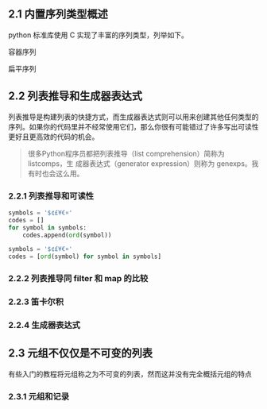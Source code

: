 
## 2.1 内置序列类型概述

python 标准库使用 C 实现了丰富的序列类型，列举如下。

容器序列

扁平序列


## 2.2 列表推导和生成器表达式

列表推导是构建列表的快捷方式，而生成器表达式则可以用来创建其他任何类型的序列。如果你的代码里并不经常使用它们，那么你很有可能错过了许多写出可读性更好且更高效的代码的机会。

> 很多Python程序员都把列表推导（list comprehension）简称为listcomps，生 成器表达式（generator expression）则称为 genexps。我有时也会这么用。
### 2.2.1 列表推导和可读性

```python
symbols = '$¢£¥€¤'
codes = []
for symbol in symbols:
    codes.append(ord(symbol))
```

```python
symbols = '$¢£¥€¤'
codes = [ord(symbol) for symbol in symbols]
```

### 2.2.2 列表推导同 filter 和 map 的比较


### 2.2.3 笛卡尔积


### 2.2.4 生成器表达式


## 2.3 元组不仅仅是不可变的列表

有些入门的教程将元组称之为不可变的列表，然而这并没有完全概括元组的特点
### 2.3.1 元组和记录

